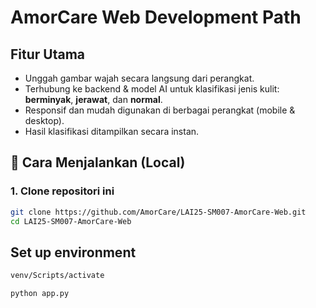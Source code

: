 # AmorCare Web Development Path

##  Fitur Utama
-  Unggah gambar wajah secara langsung dari perangkat.
-  Terhubung ke backend & model AI untuk klasifikasi jenis kulit: **berminyak**, **jerawat**, dan **normal**.
-  Responsif dan mudah digunakan di berbagai perangkat (mobile & desktop).
- Hasil klasifikasi ditampilkan secara instan.

## 🚀 Cara Menjalankan (Local)

### 1. Clone repositori ini
```bash
git clone https://github.com/AmorCare/LAI25-SM007-AmorCare-Web.git
cd LAI25-SM007-AmorCare-Web
```
## Set up environment
```bash
venv/Scripts/activate

python app.py
```
